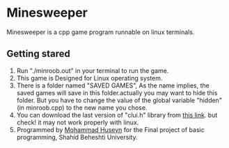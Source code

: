 # Minesweeper
Minesweeper is a cpp game program runnable on linux terminals.

## Getting stared
1. Run "./minroob.out" in your terminal to run the game.
2. This game is Designed for Linux operating system.
3. There is a folder named "SAVED GAMES", As the name implies, the saved games will save in this folder.actually you may want to hide this folder. But you have to change the value of the global variable "hidden" (in minroob.cpp) to the new name you chose.
4. You can download the last version of "clui.h" library from [this link](https://github.com/SBU-CE/clui). but check! it may not work properly with linux.
5. Programmed by [Mohammad Huseyn](https://github.com/MohammadHuseyn) for the Final project of basic programming, Shahid Beheshti University.
